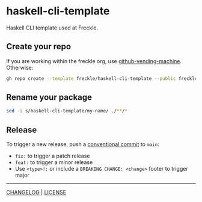 # haskell-cli-template

Haskell CLI template used at Freckle.

## Create your repo

If you are working within the freckle org, use [github-vending-machine][ghvm]. Otherwise:

[ghvm]: https://github.com/freckle/github-vending-machine

```sh
gh repo create --template freckle/haskell-cli-template --public freckle/<name>
```

## Rename your package

```sh
sed -i s/haskell-cli-template/my-name/ ./**/*
```

## Release

To trigger a new release, push a [conventional commit] to `main`:

- `fix:` to trigger a patch release
- `feat:` to trigger a minor release
- Use `<type>!:` or include a `BREAKING CHANGE: <change>` footer to trigger
  major

[conventional commit]: https://www.conventionalcommits.org/en/v1.0.0/#summary

---

[CHANGELOG](./CHANGELOG.md) | [LICENSE](./LICENSE)
